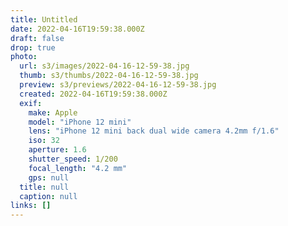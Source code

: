 ```yaml
---
title: Untitled
date: 2022-04-16T19:59:38.000Z
draft: false
drop: true
photo:
  url: s3/images/2022-04-16-12-59-38.jpg
  thumb: s3/thumbs/2022-04-16-12-59-38.jpg
  preview: s3/previews/2022-04-16-12-59-38.jpg
  created: 2022-04-16T19:59:38.000Z
  exif:
    make: Apple
    model: "iPhone 12 mini"
    lens: "iPhone 12 mini back dual wide camera 4.2mm f/1.6"
    iso: 32
    aperture: 1.6
    shutter_speed: 1/200
    focal_length: "4.2 mm"
    gps: null
  title: null
  caption: null
links: []
---
```

